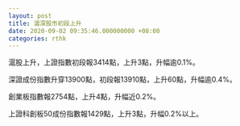 ```yaml
---
layout: post
title: 滬深股市初段上升
date: 2020-09-02 09:35:46.000000000 +08:00
categories: rthk
---
```


滬股上升，上證指數初段報3414點，上升3點，升幅逾0.1%。

深證成份指數升穿13900點，初段報13910點，上升60點，升幅逾0.4%。

創業板指數報2754點，上升4點，升幅近0.2%。

上證科創板50成份指數報1429點，上升3點，升幅0.2%以上。
